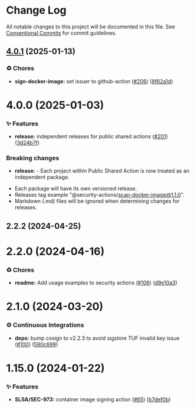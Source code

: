 # Change Log

All notable changes to this project will be documented in this file.
See [Conventional Commits](https://conventionalcommits.org) for commit guidelines.

## [4.0.1](https://github.com/Kong/public-shared-actions/compare/@security-actions/sign-docker-image@4.0.0...@security-actions/sign-docker-image@4.0.1) (2025-01-13)


### ♻️ Chores

* **sign-docker-image:** set issuer to github-action ([#206](https://github.com/Kong/public-shared-actions/issues/206)) ([8f62a1d](https://github.com/Kong/public-shared-actions/commit/8f62a1ddf8c9c57c80ca0968a0d49e07902c0020))





# 4.0.0 (2025-01-03)


### ✨ Features

* **release:** independent releases for public shared actions ([#201](https://github.com/Kong/public-shared-actions/issues/201)) ([3d24b7f](https://github.com/Kong/public-shared-actions/commit/3d24b7f70c912df037063a571e59e789f4e49fc2))


### Breaking changes

* **release:** - Each project within Public Shared Action is now treated as an independent package.
- Each package will have its own versioned release.
- Releases tag example "@security-actions/scan-docker-image@1.1.0".
- Markdown (.md) files will be ignored when determining changes for releases.



## 2.2.2 (2024-04-25)



# 2.2.0 (2024-04-16)


### ♻️ Chores

* **readme:** Add usage examples to security actions ([#106](https://github.com/Kong/public-shared-actions/issues/106)) ([d9e10a3](https://github.com/Kong/public-shared-actions/commit/d9e10a320e1fe023ac52e380d349b26bba67152b))



# 2.1.0 (2024-03-20)


### ⚙️ Continuous Integrations

* **deps:** bump cosign to v2.2.3 to avoid sigstore TUF invalid key issue ([#100](https://github.com/Kong/public-shared-actions/issues/100)) ([590c699](https://github.com/Kong/public-shared-actions/commit/590c699fe824010d7d563a33cc60500d847d3f9e))



# 1.15.0 (2024-01-22)


### ✨ Features

* **SLSA/SEC-973:** container image signing action ([#65](https://github.com/Kong/public-shared-actions/issues/65)) ([b7def0b](https://github.com/Kong/public-shared-actions/commit/b7def0b377d98a22f0184651d6d9c93617312d82))
